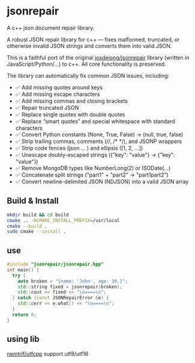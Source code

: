 # jsonrepair

A c++ json document repair library.

A robust JSON repair library for c++ — fixes malformed, truncated, or otherwise invalid JSON strings and converts them into valid JSON.

This is a faithful port of the original [josdejong/jsonrepair](https://github.com/josdejong/jsonrepair) library (written in JavaScript/Python/...) to c++. All core functionality is preserved.

The library can automatically fix common JSON issues, including:

- ✅ Add missing quotes around keys
- ✅ Add missing escape characters
- ✅ Add missing commas and closing brackets
- ✅ Repair truncated JSON
- ✅ Replace single quotes with double quotes
- ✅ Replace “smart quotes” and special whitespace with standard characters
- ✅ Convert Python constants (None, True, False) → (null, true, false)
- ✅ Strip trailing commas, comments (//, /* */), and JSONP wrappers
- ✅ Strip code fences (json ... ) and ellipsis ([1, 2, ...])
- ✅ Unescape doubly-escaped strings ({\"key\": \"value\"} → {"key": "value"})
- ✅ Remove MongoDB types like NumberLong(2) or ISODate(...)
- ✅ Concatenate split strings ("part1" + "part2" → "part1part2")
- ✅ Convert newline-delimited JSON (NDJSON) into a valid JSON array

## Build & Install

```bash
mkdir build && cd build
cmake .. -DCMAKE_INSTALL_PREFIX=/usr/local
cmake --build .
sudo cmake --install .
```

## use

```c++
#include "jsonrepair/jsonrepair.hpp"
int main() {
  try {
    auto broken = "{name: 'John', age: 30,}";
    std::string fixed = jsonrepair(broken);
    std::cout << fixed << "\n====\n";
  } catch (const JSONRepairError &e) {
    std::cerr << e.what() << "\n====\n";
  }
  return 0;
}
```

## using lib
[nemtrif/utfcpp](https://github.com/nemtrif/utfcpp) support utf8/utf16

